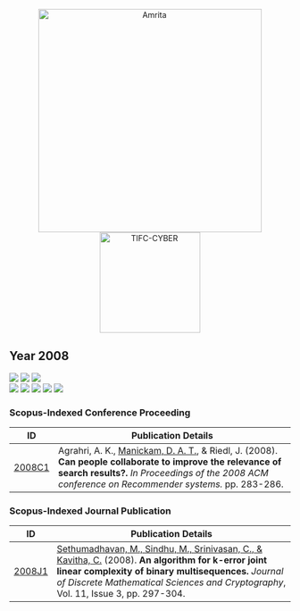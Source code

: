 <p align="center">
    <img src="https://amrita-tifac-cyber-blockchain.github.io/Amrita-TIFAC-Cyber-Blockchain/AVV_PNG.png" alt ="Amrita" width="400" />
    <img src="https://amrita.edu/wp-content/uploads/2021/09/1597668744269.jpg" alt ="TIFC-CYBER" width="180" />
</p>

## Year 2008
![](https://img.shields.io/badge/Year-2008-brightgreen) ![](https://img.shields.io/badge/Scopus_Conference-1-brightgreen) ![](https://img.shields.io/badge/Scopus_Journal-1-brightgreen) <br/>
![](https://img.shields.io/badge/M_Sethumadhavan-1-blue) ![](https://img.shields.io/badge/Divya_Anand_Thattandi_Manickam-1-blue) 
![](https://img.shields.io/badge/M_Sindhu-1-blue) ![](https://img.shields.io/badge/C_Srinivasan-1-blue) ![](https://img.shields.io/badge/C_Kavitha-1-blue) 

### Scopus-Indexed Conference Proceeding

| ID | Publication Details |
|----|------------------------------|
| [2008C1](https://doi.org/10.1145/1454008.1454052) | Agrahri, A. K., [Manickam, D. A. T.](a), & Riedl, J. (2008). **Can people collaborate to improve the relevance of search results?.** _In Proceedings of the 2008 ACM conference on Recommender systems._ pp. 283-286. |

### Scopus-Indexed Journal Publication

| ID | Publication Details |
|----|------------------------------|
| [2008J1](https://doi.org/10.1080/09720529.2008.10698185) | [Sethumadhavan, M., Sindhu, M., Srinivasan, C., & Kavitha, C.](a) (2008). **An algorithm for k-error joint linear complexity of binary multisequences.** _Journal of Discrete Mathematical Sciences and Cryptography_, Vol. 11, Issue 3, pp. 297-304.|

